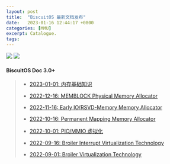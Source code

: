 ```yaml
---
layout: post
title:  "BiscuitOS 最新文档发布"
date:   2023-01-16 12:44:17 +0800
categories: [MMU]
excerpt: Catalogue.
tags:
---
```


![](/assets/PDB/BiscuitOS/kernel/IND00000L0.PNG)
![](/assets/PDB/RPI/RPI100100.png)

#### BiscuitOS Doc 3.0+

> - [2023-01-01: 内存基础知识](/blog/Memory-Hardware/)
>
> - [2022-12-16: MEMBLOCK Physical Memory Allocator](/blog/MEMBLOCK-MEMAT/)
>
> - [2022-11-16: Early IO/RSVD-Memory Memory Allocator](/blog/EARLY-IO-REVDMEM-MEMAT/)
>
> - [2022-10-16: Permanent Mapping Memory Allocator](/blog/PERMANENT-MEMAT/)
>
> - [2022-10-01: PIO/MMIO 虚拟化](/blog/Broiler-vIO/)
>
> - [2022-09-16: Broiler Interrupt Virtualization Technology](/blog/Broiler-vInterrupt/)
>
> - [2022-09-01: Broiler Virtualization Technology](/blog/Broiler/)
